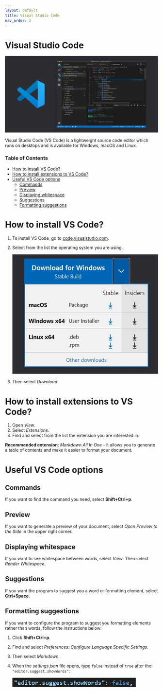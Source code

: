 ```yaml
---
layout: default
title: Visual Studio Code
nav_order: 2
---
```


# Visual Studio Code <!-- omit in toc -->

   ![VSC](/assets/images/opengraph-home.png)  

Visual Studio Code (VS Code) is a lightweight source code editor which runs on desktops and is available for Windows, macOS and Linux.



### Table of Contents

- [How to install VS Code?](#how-to-install-vs-code)
- [How to install extensions to VS Code?](#how-to-install-extensions-to-vs-code)
- [Useful VS Code options](#useful-vs-code-options)
  - [Commands](#commands)
  - [Preview](#preview)
  - [Displaying whitespace](#displaying-whitespace)
  - [Suggestions](#suggestions)
  - [Formatting suggestions](#formatting-suggestions)



# How to install VS Code?

1. To install VS Code, go to [code.visualstudio.com](https://code.visualstudio.com/).
2. Select from the list the operating system you are using.  
   
   ![Installation](/assets/images/Instalacja.jpg)


3. Then select *Download*.

# How to install extensions to VS Code?

1. Open *View*.
2. Select *Extensions*.
3. Find and select from the list the extension you are interested in.

**Recommended extension**: *Markdown All In One* - it allows you to generate a table of contents and make it easier to format your document.

# Useful VS Code options 

## Commands

If you want to find the command you need, select **Shift+Ctrl+p**.

## Preview

If you want to generate a preview of your document, select *Open Preview to the Side* in the upper right corner.

## Displaying whitespace

If you want to see whitespace between words, select *View*. Then select *Render Whitespace*.

## Suggestions

If you want the program to suggest you a word or formatting element, select **Ctrl+Space**.

## Formatting suggestions

If you want to configure the program to suggest you formatting elements rather than words, follow the instructions below:

1. Click **Shift+Ctrl+p**.
2. Find and select *Preferences: Configure Language Specific Settings*.
3. Then select *Markdown*.
4. When the *settings.json* file opens, type  `false` instead of `true` after the: `"editor.suggest.showWords":`

   ![False](/assets/images/false.jpg)
